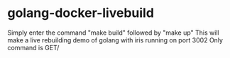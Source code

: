 # golang-docker-livebuild
Simply enter the command "make build" followed by "make up"
This will make a live rebuilding demo of golang with iris running on port 3002
Only command is GET/
